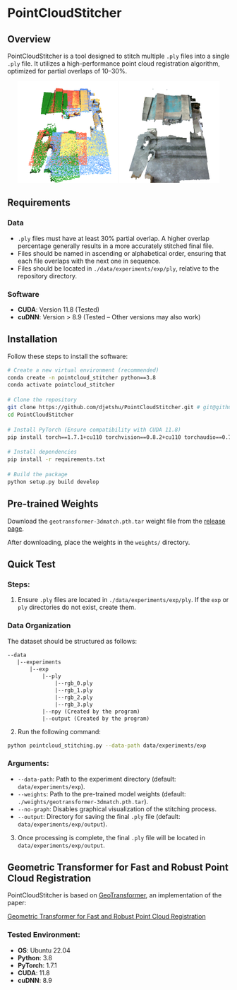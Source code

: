 # PointCloudStitcher

## Overview
PointCloudStitcher is a tool designed to stitch multiple `.ply` files into a single `.ply` file. It utilizes a high-performance point cloud registration algorithm, optimized for partial overlaps of 10–30%.

<p align="center">
  <img src="assets/stitched_ply_colored.png" width="45%" />
  <img src="assets/stitched_ply_rgb.png" width="45%" />
</p>

## Requirements
### Data
- `.ply` files must have at least 30% partial overlap. A higher overlap percentage generally results in a more accurately stitched final file.
- Files should be named in ascending or alphabetical order, ensuring that each file overlaps with the next one in sequence.
- Files should be located in `./data/experiments/exp/ply`, relative to the repository directory.

### Software
- **CUDA**: Version 11.8 (Tested)
- **cuDNN**: Version > 8.9 (Tested – Other versions may also work)

## Installation
Follow these steps to install the software:

```bash
# Create a new virtual environment (recommended)
conda create -n pointcloud_stitcher python==3.8
conda activate pointcloud_stitcher

# Clone the repository
git clone https://github.com/djetshu/PointCloudStitcher.git # git@github.com:djetshu/PointCloudStitcher.git
cd PointCloudStitcher

# Install PyTorch (Ensure compatibility with CUDA 11.8)
pip install torch==1.7.1+cu110 torchvision==0.8.2+cu110 torchaudio==0.7.2 -f https://download.pytorch.org/whl/torch_stable.html

# Install dependencies
pip install -r requirements.txt

# Build the package
python setup.py build develop
```

## Pre-trained Weights
Download the `geotransformer-3dmatch.pth.tar` weight file from the [release page](https://github.com/qinzheng93/GeoTransformer/releases).

After downloading, place the weights in the `weights/` directory.

## Quick Test
### Steps:
1. Ensure `.ply` files are located in `./data/experiments/exp/ply`. If the `exp` or `ply` directories do not exist, create them.

### Data Organization
The dataset should be structured as follows:
```text
--data
   |--experiments
       |--exp
           |--ply
               |--rgb_0.ply
               |--rgb_1.ply
               |--rgb_2.ply
               |--rgb_3.ply
           |--npy (Created by the program)
           |--output (Created by the program)
```

2. Run the following command:

```bash
python pointcloud_stitching.py --data-path data/experiments/exp
```

### Arguments:
- `--data-path`: Path to the experiment directory (default: `data/experiments/exp`).
- `--weights`: Path to the pre-trained model weights (default: `./weights/geotransformer-3dmatch.pth.tar`).
- `--no-graph`: Disables graphical visualization of the stitching process.
- `--output`: Directory for saving the final `.ply` file (default: `data/experiments/exp/output`).

3. Once processing is complete, the final `.ply` file will be located in `data/experiments/exp/output`.

## Geometric Transformer for Fast and Robust Point Cloud Registration
PointCloudStitcher is based on [GeoTransformer](https://github.com/qinzheng93/GeoTransformer), an implementation of the paper:

[Geometric Transformer for Fast and Robust Point Cloud Registration](https://arxiv.org/abs/2202.06688)

### Tested Environment:
- **OS**: Ubuntu 22.04
- **Python**: 3.8
- **PyTorch**: 1.7.1
- **CUDA**: 11.8
- **cuDNN**: 8.9


